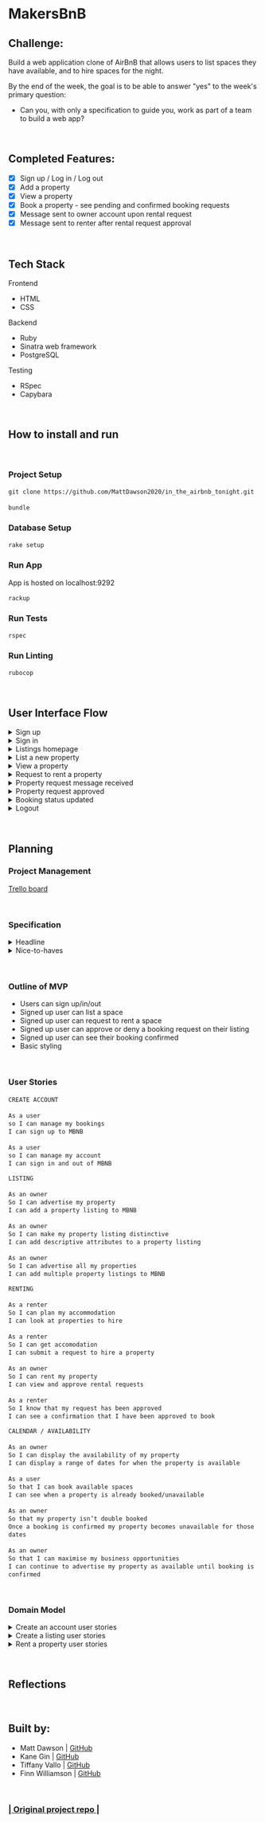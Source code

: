 MakersBnB
=================
Challenge:
 -------
Build a web application clone of AirBnB that allows users to list spaces they have available, and to hire spaces for the night.

By the end of the week, the goal is to be able to answer "yes" to the week's primary question:

- Can you, with only a specification to guide you, work as part of a team to build a web app?



<p>&nbsp;</p>

 Completed Features:
 -------
 - [x] Sign up / Log in / Log out
 - [x] Add a property
 - [x] View a property
 - [x] Book a property - see pending and confirmed booking requests
 - [x] Message sent to owner account upon rental request
 - [x] Message sent to renter after rental request approval
<p>&nbsp;</p>

## Tech Stack
Frontend
* HTML
* CSS

Backend
* Ruby
* Sinatra web framework
* PostgreSQL

Testing
* RSpec
* Capybara 
<p>&nbsp;</p>

## How to install and run
<p>&nbsp;</p>

### Project Setup
```
git clone https://github.com/MattDawson2020/in_the_airbnb_tonight.git

bundle
```
### Database Setup
```
rake setup
```
### Run App
App is hosted on localhost:9292
```
rackup
```

### Run Tests
```
rspec
```

### Run Linting
```
rubocop
```
<p>&nbsp;</p>

## User Interface Flow

<details>
  <summary> Sign up </summary>
    <img src="/public/images/user_interface/sign_up.png">
    <br>
    Flash error if email used is not unique 
    <br>
    <img src="/public/images/user_interface/signup_error_flash.png">
    <br>
</details>

<details>
  <summary> Sign in </summary>
    <img src="/public/images/user_interface/sign_in.png">
    <br>
    <img src="/public/images/user_interface/incorrect_login_flash.png">
    <br>
</details>

<details>
  <summary> Listings homepage </summary>
    <img src="/public/images/user_interface/listings_homepage.png">
    <br>
</details>

<details>
  <summary> List a new property </summary>
    <img src="/public/images/user_interface/list_property.png">
    <br>
</details>

<details>
  <summary> View a property </summary>
    <img src="/public/images/user_interface/property_description_page.png">
    <br>
</details>

<details>
  <summary> Request to rent a property </summary>
    <img src="/public/images/user_interface/make_booking.png">
    <br>
    Booking status set to pending review <br>
    <img src="/public/images/user_interface/rental_request_sent.png">
    <br>
    Dates in past trigger error <br>
    <img src="/public/images/user_interface/date_in_past_flash.png">
    <br>
</details>

<details>
  <summary> Property request message received </summary>
    Property owner messages view <br>
    <img src="/public/images/user_interface/rental_request_message.png">
    <br>
</details>

<details>
  <summary> Property request approved </summary>
    Renter messages view <br>
    <img src="/public/images/user_interface/request_approved_message.png">
    <br>
</details>

<details>
  <summary> Booking status updated </summary>
    <img src="/public/images/user_interface/booking_status_updated.png">
    <br>
</details>

<details>
  <summary> Logout </summary>
    <img src="/public/images/user_interface/logout.png">
    <br>
</details>

<p>&nbsp;</p>

## Planning


### Project Management

<a href="https://trello.com/b/PyreuO8R/workflow">Trello board</a>
<p>&nbsp;</p>

### Specification
<details>
<summary> Headline </summary>
<br>
<ul>
<li>Any signed-up user can list a new space.</li>
<li>Users can list multiple spaces.</li>
<li>Users should be able to name their space, provide a short description of the <li>space, and a price per night.</li>
<li>Users should be able to offer a range of dates where their space is available.</li>
<li>Any signed-up user can request to hire any space for one night, and this should be approved by the user that owns that space.</li>
<li>Nights for which a space has already been booked should not be available for users to book that space.</li>
<li>Until a user has confirmed a booking request, that space can still be booked for that night.</li>
</ul>
</details>


<details>
<summary> Nice-to-haves </summary>
<br>
<ul>
Users should receive an email whenever one of the following happens:
<li>They sign up</li>
<li>They create a space</li>
<li>They update a space</li>
<li>A user requests to book their space</li>
<li>They confirm a request</li>
<li>They request to book a space</li>
<li>Their request to book a space is confirmed</li>
<li>Their request to book a space is denied</li><br>
Users should receive a text message to a provided number whenever one of the following happens:
<li>A user requests to book their space</li>
<li>Their request to book a space is confirmed</li>
<li>Their request to book a space is denied </li> <br>
<li>A ‘chat’ functionality once a space has been booked, allowing users whose space-booking request has been confirmed to chat with the user that owns that space</li>
<li>Basic payment implementation though Stripe.</li><br>
</ul>
</details>
<p>&nbsp;</p>

### Outline of MVP
* Users can sign up/in/out
* Signed up user can list a space
* Signed up user can request to rent a space
* Signed up user can approve or deny a booking request on their listing
* Signed up user can see their booking confirmed
* Basic styling
<p>&nbsp;</p>

### User Stories
```
CREATE ACCOUNT

As a user 
so I can manage my bookings
I can sign up to MBNB
 
As a user 
so I can manage my account
I can sign in and out of MBNB
```
```
LISTING
 
As an owner 
So I can advertise my property
I can add a property listing to MBNB
 
As an owner 
So I can make my property listing distinctive
I can add descriptive attributes to a property listing
 
As an owner 
So I can advertise all my properties
I can add multiple property listings to MBNB
```
```
RENTING
 
As a renter
So I can plan my accommodation
I can look at properties to hire
 
As a renter
So I can get accomodation
I can submit a request to hire a property
 
As an owner
So I can rent my property
I can view and approve rental requests
 
As a renter
So I know that my request has been approved
I can see a confirmation that I have been approved to book
```
```
CALENDAR / AVAILABILITY
 
As an owner 
So I can display the availability of my property
I can display a range of dates for when the property is available 
 
As a user
So that I can book available spaces
I can see when a property is already booked/unavailable
 
As an owner
So that my property isn’t double booked
Once a booking is confirmed my property becomes unavailable for those dates
 
As an owner
So that I can maximise my business opportunities
I can continue to advertise my property as available until booking is confirmed
```
<p>&nbsp;</p>

### Domain Model

<details>
<summary>Create an account user stories </summary>
<br>
<img src="/public/images/makersBnB_create_account.png">
</details>

<details>
<summary>Create a listing user stories </summary>
<br>
<img src="/public/images/makersBnB_create_listing.png">
</details>


<details>
<summary>Rent a property user stories </summary>
<br>
<img src="/public/images/makersBnB_rent_a_property.png">
</details>

<p>&nbsp;</p>

## Reflections


<p>&nbsp;</p>

## Built by:
* Matt Dawson | [GitHub](https://github.com/MattDawson2020)
* Kane Gin | [GitHub](https://github.com/KaneG9)
* Tiffany Vallo | [GitHub](https://github.com/tiffanyvallo)
* Finn Williamson | [GitHub](https://github.com/fwill22)

<p>&nbsp;</p>

### [| Original project repo |](https://github.com/makersacademy/course/tree/master/makersbnb)
